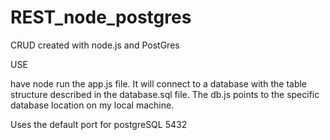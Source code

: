 # REST_node_postgres
CRUD created with node.js and PostGres

USE

have node run the app.js file. It will connect to a database with the table structure described in the database.sql file.
The db.js points to the specific database location on my local machine. 

Uses the default port for postgreSQL 5432
